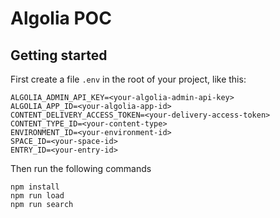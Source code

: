 # Algolia POC

## Getting started

First create a file `.env` in the root of your project, like this:

```shell
ALGOLIA_ADMIN_API_KEY=<your-algolia-admin-api-key>
ALGOLIA_APP_ID=<your-algolia-app-id>
CONTENT_DELIVERY_ACCESS_TOKEN=<your-delivery-access-token>
CONTENT_TYPE_ID=<your-content-type>
ENVIRONMENT_ID=<your-environment-id>
SPACE_ID=<your-space-id>
ENTRY_ID=<your-entry-id>
```

Then run the following commands

```shell
npm install
npm run load
npm run search
```